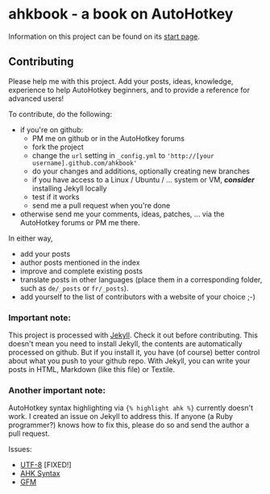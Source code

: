 # ahkbook - a book on AutoHotkey

Information on this project can be found on its [start page](http://maul-esel.github.com/ahkbook/StartPage.html).

## Contributing
Please help me with this project. Add your posts, ideas, knowledge, experience to help AutoHotkey beginners, and to provide a reference for advanced users!

To contribute, do the following:

* if you're on github:
	* PM me on github or in the AutoHotkey forums
	* fork the project
	* change the `url` setting in `_config.yml` to `'http://[your username].github.com/ahkbook'`
	* do your changes and additions, optionally creating new branches
 	* if you have access to a Linux / Ubuntu / ... system or VM, ***consider*** installing Jekyll locally
	* test if it works
	* send me a pull request when you're done
* otherwise send me your comments, ideas, patches, ... via the AutoHotkey forums or PM me there.

In either way,

* add your posts
* author posts mentioned in the index
* improve and complete existing posts
* translate posts in other languages (place them in a corresponding folder, such as `de/_posts` or `fr/_posts`).
* add yourself to the list of contributors with a website of your choice ;-)

### Important note:
This project is processed with [Jekyll](https://github.com/mojombo/jekyll#readme). Check it out before contributing.
This doesn't mean you need to install Jekyll, the contents are automatically processed on github. But if you install it, you have (of course) better control about what you push to your github repo.
With Jekyll, you can write your posts in HTML, Markdown (like this file) or Textile.

### Another important note:
AutoHotkey syntax highlighting via `{% highlight ahk %}` currently doesn't work. I created an issue on Jekyll to address this. If anyone (a Ruby programmer?) knows how to fix this, please do so and send the author a pull request.

Issues:

* [UTF-8](https://github.com/mojombo/jekyll/issues/429) [FIXED!]
* [AHK Syntax](https://github.com/mojombo/jekyll/issues/428)
* [GFM](https://github.com/mojombo/jekyll/issues/427)
